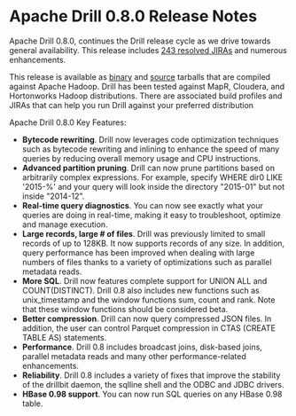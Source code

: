 # Apache Drill 0.8.0 Release Notes
Apache Drill 0.8.0, continues the Drill release cycle as we drive towards general availability.
This release includes [243 resolved JIRAs](https://issues.apache.org/jira/secure/ReleaseNote.jspa?projectId=12313820&version=12328812) and numerous enhancements.

This release is available as
[binary](http://www.apache.org/dyn/closer.cgi/drill/drill-0.8.0/apache-drill-0.8.0.tar.gz) and
[source](http://www.apache.org/dyn/closer.cgi/drill/drill-0.8.0/apache-drill-0.8.0-src.tar.gz) tarballs that are compiled against Apache Hadoop.
Drill has been tested against MapR, Cloudera, and Hortonworks Hadoop
distributions. There are associated build profiles and JIRAs that can help you
run Drill against your preferred distribution

Apache Drill 0.8.0 Key Features:

- **Bytecode rewriting**. Drill now leverages code optimization techniques such as bytecode rewriting and inlining to enhance the speed of many queries by reducing overall memory usage and CPU instructions.
- **Advanced partition pruning**. Drill can now prune partitions based on arbitrarily complex expressions. For example, specify WHERE dir0 LIKE '2015-%' and your query will look inside the directory "2015-01" but not inside "2014-12".
- **Real-time query diagnostics**. You can now see exactly what your queries are doing in real-time, making it easy to troubleshoot, optimize and manage execution.
- **Large records, large # of files**. Drill was previously limited to small records of up to 128KB. It now supports records of any size. In addition, query performance has been improved when dealing with large numbers of files thanks to a variety of optimizations such as parallel metadata reads.
- **More SQL**. Drill now features complete support for UNION ALL and COUNT(DISTINCT). Drill 0.8 also includes new functions such as unix_timestamp and the window functions sum, count and rank. Note that these window functions should be considered beta.
- **Better compression**. Drill can now query compressed JSON files. In addition, the user can control Parquet compression in CTAS (CREATE TABLE AS) statements.
- **Performance**. Drill 0.8 includes broadcast joins, disk-based joins, parallel metadata reads and many other performance-related enhancements.
- 	**Reliability**. Drill 0.8 includes a variety of fixes that improve the stability of the drillbit daemon, the sqlline shell and the ODBC and JDBC drivers.
- 	**HBase 0.98 support**. You can now run SQL queries on any HBase 0.98 table.




